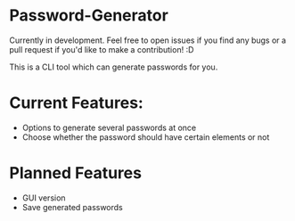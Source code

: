 # Password-Generator

Currently in development. Feel free to open issues if you find any bugs or a pull request if you'd like to make a contribution! :D

This is a CLI tool which can generate passwords for you.

# Current Features:

- Options to generate several passwords at once
- Choose whether the password should have certain elements or not

# Planned Features

- GUI version
- Save generated passwords
